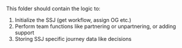 This folder should contain the logic to:

1. Initialize the SSJ (get workflow, assign OG etc.)
2. Perform team functions like partnering or unpartnering, or adding support
3. Storing SSJ specific journey data like decisions
